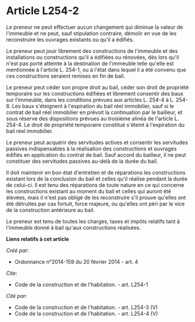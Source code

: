# Article L254-2

Le preneur ne peut effectuer aucun changement qui diminue la valeur de l'immeuble et ne peut, sauf stipulation contraire,
démolir en vue de les reconstruire les ouvrages existants ou qu'il a édifiés. 

Le preneur peut jouir librement des constructions de l'immeuble et des installations ou constructions qu'il a édifiées ou
rénovées, dès lors qu'il n'est pas porté atteinte à la destination de l'immeuble telle qu'elle est mentionnée à l'article L.
254-1, ou à l'état dans lequel il a été convenu que ces constructions seraient remises en fin de bail. 

Le preneur peut céder son propre droit au bail, céder son droit de propriété temporaire sur les constructions édifiées et
librement consentir des baux sur l'immeuble, dans les conditions prévues aux articles L. 254-4 à L. 254-6. Les baux
s'éteignent à l'expiration du bail réel immobilier, sauf si le contrat de bail réel immobilier en prévoit la continuation par
le bailleur, et sous réserve des dispositions prévues au troisième alinéa de l'article L. 254-4. Le droit de propriété
temporaire constitué s'éteint à l'expiration du bail réel immobilier. 

Le preneur peut acquérir des servitudes actives et consentir les servitudes passives indispensables à la réalisation des
constructions et ouvrages édifiés en application du contrat de bail. Sauf accord du bailleur, il ne peut constituer des
servitudes passives au-delà de la durée du bail. 

Il doit maintenir en bon état d'entretien et de réparations les constructions existant lors de la conclusion du bail et
celles qu'il réalise pendant la durée de celui-ci. Il est tenu des réparations de toute nature en ce qui concerne les
constructions existant au moment du bail et celles qui auront été élevées, mais il n'est pas obligé de les reconstruire s'il
prouve qu'elles ont été détruites par cas fortuit, force majeure, ou qu'elles ont péri par le vice de la construction
antérieure au bail. 

Le preneur est tenu de toutes les charges, taxes et impôts relatifs tant à l'immeuble donné à bail qu'aux constructions
réalisées.

**Liens relatifs à cet article**

_Créé par_:

  - Ordonnance n°2014-159 du 20 février 2014 - art. 4

_Cite_:

  - Code de la construction et de l'habitation. - art. L254-1

_Cité par_:

  - Code de la construction et de l'habitation. - art. L254-3 (V)
  - Code de la construction et de l'habitation. - art. L254-4 (V)
